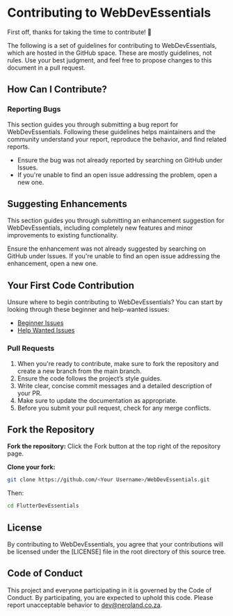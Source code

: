 # Contributing to WebDevEssentials

First off, thanks for taking the time to contribute! 🎉

The following is a set of guidelines for contributing to WebDevEssentials, which are hosted in the GitHub space. These are mostly guidelines, not rules. Use your best judgment, and feel free to propose changes to this document in a pull request.

## How Can I Contribute?

### Reporting Bugs

This section guides you through submitting a bug report for WebDevEssentials. Following these guidelines helps maintainers and the community understand your report, reproduce the behavior, and find related reports.

- Ensure the bug was not already reported by searching on GitHub under Issues.
- If you're unable to find an open issue addressing the problem, open a new one.

## Suggesting Enhancements

This section guides you through submitting an enhancement suggestion for WebDevEssentials, including completely new features and minor improvements to existing functionality.

Ensure the enhancement was not already suggested by searching on GitHub under Issues.
If you're unable to find an open issue addressing the enhancement, open a new one.

## Your First Code Contribution

Unsure where to begin contributing to WebDevEssentials? You can start by looking through these beginner and help-wanted issues:

- [Beginner Issues](https://github.com/Dario-Maselli/WebDevEssentials/labels/good%20first%20issue)
- [Help Wanted Issues](https://github.com/Dario-Maselli/WebDevEssentials/labels/help%20wanted)

### Pull Requests

1. When you're ready to contribute, make sure to fork the repository and create a new branch from the main branch.
2. Ensure the code follows the project’s style guides.
3. Write clear, concise commit messages and a detailed description of your PR.
4. Make sure to update the documentation as appropriate.
5. Before you submit your pull request, check for any merge conflicts.

## Fork the Repository

**Fork the repository:** Click the Fork button at the top right of the repository page.

**Clone your fork:**

```bash
git clone https://github.com/<Your Username>/WebDevEssentials.git
```

Then:

```bash
cd FlutterDevEssentials
```

## License

By contributing to WebDevEssentials, you agree that your contributions will be licensed under the [LICENSE] file in the root directory of this source tree.

## Code of Conduct

This project and everyone participating in it is governed by the Code of Conduct. By participating, you are expected to uphold this code. Please report unacceptable behavior to <dev@neroland.co.za>.
